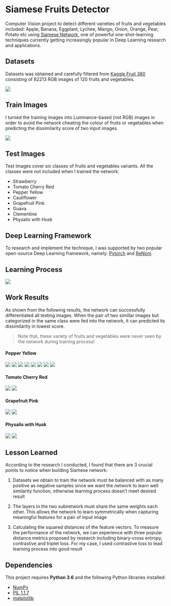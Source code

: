 # Siamese Fruits Detector

Computer Vision project to detect different varieties of fruits and vegetables included: Apple, Banana, Eggplant, Lychee, Mango, Onion, Orange, Pear, Potato etc using [Siamese Network](https://www.cs.cmu.edu/~rsalakhu/papers/oneshot1.pdf), one of powerful one-shot-learning techniques currently getting increasingly popular in Deep Learning research and applications.

## Datasets

Datasets was obtained and carefully filtered from [Kaggle Fruit 360](https://www.kaggle.com/moltean/fruits) consisting of 82213 RGB images of 120 fruits and vegetables.

![](./images/datasets_images.png)

## Train Images

I turned the training images into Luminance-based (not RGB) images in order to avoid the network cheating the colour of fruits or vegetables when predicting the dissimilarity score of two input images.

![](./images/training_images.png)

## Test Images

Test Images cover six classes of fruits and vegetables variants. All the classes were not included when I trained the network:

* Strawberry
* Tomato Cherry Red
* Pepper Yellow
* Cauliflower
* Grapefruit Pink
* Guava
* Clementine
* Physalis with Husk

## Deep Learning Framework

To research and implement the technique, I was supported by two popular open-source Deep Learning framework, namely: [Pytorch](https://pytorch.org/) and [ReNom](https://renom.jp).

## Learning Process

![](./images/final_train_loss.png)

## Work Results

As shown from the following results, the network can successfully differentiated all testing images. When the pair of two simillar images but categorized in the same class were fed into the network, it can predicted its dissimilarity in lowest score.

> Note that, these variety of fruits and vegetables were never seen by the network during training process!

#### Pepper Yellow

![](./images/result1.png)
![](./images/result2.png)
![](./images/result3.png)
![](./images/result4.png)
![](./images/result5.png)
![](./images/result6.png)
![](./images/result7.png)
![](./images/result8.png)

#### Tomato Cherry Red

![](./images/result9.png)
![](./images/result10.png)

#### Grapefruit Pink

![](./images/result11.png)
![](./images/result12.png)

#### Physalis with Husk

![](./images/result13.png)
![](./images/result14.png)

## Lesson Learned
According to the research I conducted, I found that there are 3 crucial points to notice when building Siamese network:

1. Datasets we obtain to train the network must be balanced with as many positive as negative samples since we want the network to learn well similarity function, otherwise learning process doesn’t meet desired result

2. The layers in the two subnetwork must share the same weights each other. This allows the network to learn symmetrically when capturing meaningful features for a pair of input image

3. Calculating the squared distances of the feature vectors. To measure the performance of the network, we can experience with three popular distance metrics proposed by research including binary-cross entropy, contrastive and triplet loss. For my case, I used contrastive loss to lead learning process into good result

## Dependencies

This project requires **Python 3.6** and the following Python libraries installed:

* [NumPy](https://www.numpy.org/)
* [PIL 1.1.7](https://pillow.readthedocs.io/)
* [matplotlib](https://matplotlib.org/)
